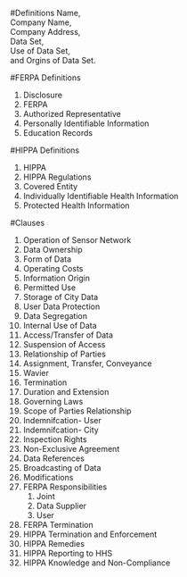 #Definitions 
Name,  
Company Name,  
Company Address,  
Data Set,  
Use of Data Set,  
and Orgins of Data Set. 

#FERPA Definitions
1. Disclosure
2. FERPA
3. Authorized Representative
4. Personally Identifiable Information
5. Education Records

#HIPPA Definitions
1. HIPPA
2. HIPPA Regulations
3. Covered Entity
4. Individually Identifiable Health Information
5. Protected Health Information

#Clauses 
1. Operation of Sensor Network
2. Data Ownership
3. Form of Data
4. Operating Costs
5. Information Origin
6. Permitted Use
7. Storage of City Data
8. User Data Protection 
9. Data Segregation 
10. Internal Use of Data 
11. Access/Transfer of Data 
12. Suspension of Access
13. Relationship of Parties 
14. Assignment, Transfer, Conveyance
15. Wavier 
16. Termination 
17. Duration and Extension 
18. Governing Laws 
19. Scope of Parties Relationship
20. Indemnifcation- User 
21. Indemnifcation- City 
22. Inspection Rights 
23. Non-Exclusive Agreement 
24. Data References 
25. Broadcasting of Data 
26. Modifications
27. FERPA Responsibilities
    1. Joint
    2. Data Supplier
    3. User
28. FERPA Termination
29. HIPPA Termination and Enforcement
30. HIPPA Remedies
31. HIPPA Reporting to HHS
32. HIPPA Knowledge and Non-Compliance

